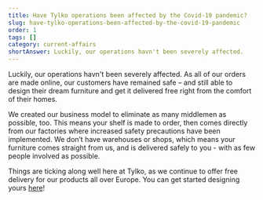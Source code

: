 ```yaml
---
title: Have Tylko operations been affected by the Covid-19 pandemic?
slug: have-tylko-operations-been-affected-by-the-covid-19-pandemic
order: 1
tags: []
category: current-affairs
shortAnswer: Luckily, our operations havn't been severely affected.
---
```


Luckily, our operations havn't been severely affected. As all of our orders are made online, our customers have remained safe – and still able to design their dream furniture and get it delivered free right from the comfort of their homes.

We created our business model to eliminate as many middlemen as possible, too. This means your shelf is made to order, then comes directly from our factories where increased safety precautions have been implemented. We don’t have warehouses or shops, which means your furniture comes straight from us, and is delivered safely to you - with as few people involved as possible.

Things are ticking along well here at Tylko, as we continue to offer free delivery for our products all over Europe. You can get started designing yours [here](https://tylko.com/shelves/)!
